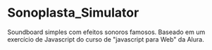# Sonoplasta_Simulator
Soundboard simples com efeitos sonoros famosos. Baseado em um exercício de Javascript do curso de "javascript para Web" da Alura.
